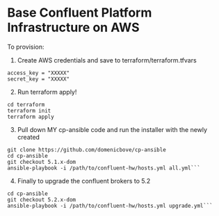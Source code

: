 # Base Confluent Platform Infrastructure on AWS

To provision:
1. Create AWS credentials and save to terraform/terraform.tfvars
```
access_key = "XXXXX"
secret_key = "XXXXX"
```

2. Run terraform apply!
```
cd terraform
terraform init
terraform apply
```

3. Pull down MY cp-ansible code and run the installer with the newly created
```
git clone https://github.com/domenicbove/cp-ansible
cd cp-ansible
git checkout 5.1.x-dom
ansible-playbook -i /path/to/confluent-hw/hosts.yml all.yml```
```

4. Finally to upgrade the confluent brokers to 5.2
```
cd cp-ansible
git checkout 5.2.x-dom
ansible-playbook -i /path/to/confluent-hw/hosts.yml upgrade.yml```
```
